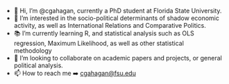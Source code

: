 - 👋 Hi, I’m @cgahagan, currently a PhD student at Florida State University.
- 👀 I’m interested in the socio-political determinants of shadow economic activity, as well as International Relations and Comparative Politics.
- :books: I’m currently learning R, and statistical analysis such as OLS regression, Maximum Likelihood, as well as other statistical methodology
- 💞️ I’m looking to collaborate on academic papers and projects, or general political analysis.
- 📫 How to reach me :arrow_right: cgahagan@fsu.edu

<!---
cgahagan/cgahagan is a ✨ special ✨ repository because its `README.md` (this file) appears on your GitHub profile.
You can click the Preview link to take a look at your changes.
--->
